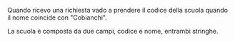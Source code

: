 Quando ricevo una richiesta vado a prendere il codice della scuola quando il nome coincide con "Cobianchi".

La scuola è composta da due campi, codice e nome, entrambi stringhe. 
